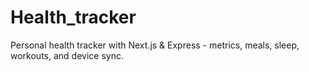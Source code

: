 # Health_tracker
Personal health tracker with Next.js &amp; Express - metrics, meals, sleep, workouts, and device sync.
